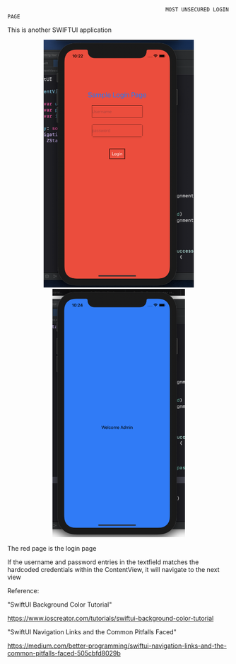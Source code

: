                                                       MOST UNSECURED LOGIN PAGE

This is another SWIFTUI application

<p align="center">
  <img src="./images/Login.png" width="340" title="hover text">
  <img src="./images/Welcome.png" width="300" title="hover text">
</p>


The red page is the login page

If the username and password entries in the textfield matches the hardcoded credentials within the ContentView, it will navigate to the next view

Reference:

"SwiftUI Background Color Tutorial"

https://www.ioscreator.com/tutorials/swiftui-background-color-tutorial

"SwiftUI Navigation Links and the Common Pitfalls Faced"

https://medium.com/better-programming/swiftui-navigation-links-and-the-common-pitfalls-faced-505cbfd8029b
